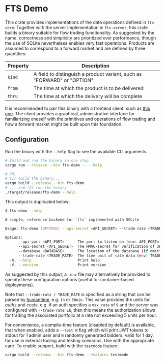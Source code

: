 # FTS Demo

This crate provides implementations of the data operations defined in `fts-core`. Together with the server implementation in `fts-server`, this crate builds a binary suitable for flow trading functionality. As suggested by the name, correctness and simplicity are prioritized over performance, though the use of SQLite nevertheless enables very fast operations. Products are assumed to correspond to a forward market and are defined by three quantities:

|Property|Description|
|--------|-----------|
|`kind`|A field to distinguish a product variant, such as "FORWARD" or "OPTION"|
|`from`|The time at which the product is to be delivered|
|`thru`|The time at which the delivery will be complete|


It is recommended to pair this binary with a frontend client, such as [this one](https://github.com/forward-market-design/forward-market-demo). The client provides a graphical, administrative interface for familiarizing oneself with the primitives and operations of flow trading and how a forward market might be built upon this foundation.

## Configuration

Run the binary with the `--help` flag to see the available CLI arguments.
```bash
# Build and run the binary in one step
cargo run --release --bin fts-demo -- --help

# OR,
# (1) build the binary...
cargo build --release --bin fts-demo
# ... and (2) run the binary
./target/release/fts-demo --help
```

This output is duplicated below:
```bash
$ fts-demo --help

A simple, reference backend for `fts` implemented with SQLite

Usage: fts-demo [OPTIONS] --api-secret <API_SECRET> --trade-rate <TRADE_RATE>

Options:
      --api-port <API_PORT>      The port to listen on [env: API_PORT=] [default: 8080]
      --api-secret <API_SECRET>  The HMAC-secret for verification of JWT claims [env: API_SECRET=]
      --database <DATABASE>      The location of the database (if omitted, use an in-memory db) [env: DATABASE=]
      --trade-rate <TRADE_RATE>  The time unit of rate data [env: TRADE_RATE=]
  -h, --help                     Print help
  -V, --version                  Print version
```

As suggested by this output, a `.env` file may alternatively be provided to specify these configuration options (useful for container-based deployments). 

Note that `--trade-rate / TRADE_RATE` is specified as a string that can be parsed by [humantime](https://docs.rs/humantime/latest/humantime/), e.g. `1h` or `30min`. This value provides the units for *auths* and *costs*, e.g. if an auth specifies a `max_rate` of `5` and the server was configured with `--trade-rate 1h`, then this means the authorization allows for trading the associated portfolio at a rate not exceeding 5 units per hour.

For convenience, a compile-time feature (disabled by default) is available, that when enabled, adds a `--test N` flag which will print JWT tokens to stdout for 1 admin user and `N` randomly generated bidders, valid for 1 day, for use in external tooling and testing scenarios. Use with the appropriate care. To enable support, build with the `testmode` feature:

```bash
cargo build --release --bin fts-demo --features testmode
```
